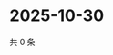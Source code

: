# 2025-10-30

共 0 条

<!-- BEGIN ZHIHUVIDEO -->
<!-- 最后更新时间 Thu Oct 30 2025 02:19:36 GMT+0800 (China Standard Time) -->

<!-- END ZHIHUVIDEO -->
